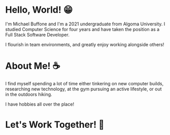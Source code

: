 # Hello, World! 😁

I'm Michael Buffone and I'm a 2021 undergraduate from Algoma University. I studied Computer Science for four years and have taken the position as a Full Stack Software Developer.

I flourish in team environments, and greatly enjoy working alongside others!

# About Me! ☕

I find myself spending a lot of time either tinkering on new computer builds, researching new technology, at the gym pursuing an active lifestyle, or out in the outdoors hiking. 

I have hobbies all over the place!

# Let's Work Together! 🦾
